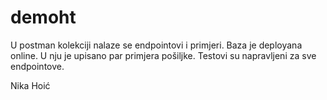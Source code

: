 # demoht

U postman kolekciji nalaze se endpointovi i primjeri. 
Baza je deployana online. U nju je upisano par primjera pošiljke. 
Testovi su napravljeni za sve endpointove. 

Nika Hoić
